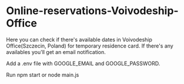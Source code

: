 # Online-reservations-Voivodeship-Office

Here you can check if there's available dates in Voivodeship Office(Szczecin, Poland) for temporary residence card.
If there's any availables you'll get an email notification.

Add a .env file with GOOGLE_EMAIL and GOOGLE_PASSWORD.

Run npm start or node main.js
